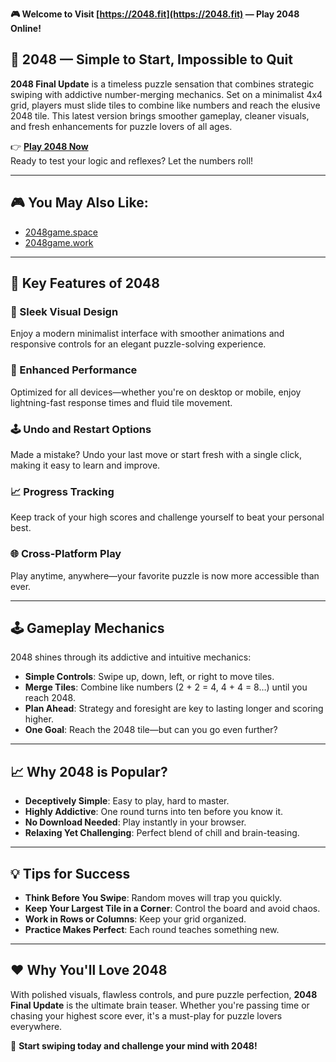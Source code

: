 **🎮 Welcome to Visit [https://2048.fit](https://2048.fit) — Play 2048 Online!**

## 🌟 2048 — Simple to Start, Impossible to Quit

**2048 Final Update** is a timeless puzzle sensation that combines strategic swiping with addictive number-merging mechanics. Set on a minimalist 4x4 grid, players must slide tiles to combine like numbers and reach the elusive 2048 tile. This latest version brings smoother gameplay, cleaner visuals, and fresh enhancements for puzzle lovers of all ages.

👉 **[Play 2048 Now](https://2048.fit)**  
Ready to test your logic and reflexes? Let the numbers roll!

---

## 🎮 You May Also Like:

- [2048game.space](https://2048game.space)  
- [2048game.work](https://2048game.work)

---

## 🔑 Key Features of 2048

### 🎨 Sleek Visual Design  
Enjoy a modern minimalist interface with smoother animations and responsive controls for an elegant puzzle-solving experience.

### 🧠 Enhanced Performance  
Optimized for all devices—whether you're on desktop or mobile, enjoy lightning-fast response times and fluid tile movement.

### 🕹️ Undo and Restart Options  
Made a mistake? Undo your last move or start fresh with a single click, making it easy to learn and improve.

### 📈 Progress Tracking  
Keep track of your high scores and challenge yourself to beat your personal best.

### 🌐 Cross-Platform Play  
Play anytime, anywhere—your favorite puzzle is now more accessible than ever.

---

## 🕹️ Gameplay Mechanics

2048 shines through its addictive and intuitive mechanics:

- **Simple Controls**: Swipe up, down, left, or right to move tiles.
- **Merge Tiles**: Combine like numbers (2 + 2 = 4, 4 + 4 = 8…) until you reach 2048.
- **Plan Ahead**: Strategy and foresight are key to lasting longer and scoring higher.
- **One Goal**: Reach the 2048 tile—but can you go even further?

---

## 📈 Why 2048 is Popular?

- **Deceptively Simple**: Easy to play, hard to master.
- **Highly Addictive**: One round turns into ten before you know it.
- **No Download Needed**: Play instantly in your browser.
- **Relaxing Yet Challenging**: Perfect blend of chill and brain-teasing.

---

## 💡 Tips for Success

- **Think Before You Swipe**: Random moves will trap you quickly.
- **Keep Your Largest Tile in a Corner**: Control the board and avoid chaos.
- **Work in Rows or Columns**: Keep your grid organized.
- **Practice Makes Perfect**: Each round teaches something new.

---

## ❤️ Why You'll Love 2048

With polished visuals, flawless controls, and pure puzzle perfection, **2048 Final Update** is the ultimate brain teaser. Whether you're passing time or chasing your highest score ever, it's a must-play for puzzle lovers everywhere.

🚀 **Start swiping today and challenge your mind with 2048!**
